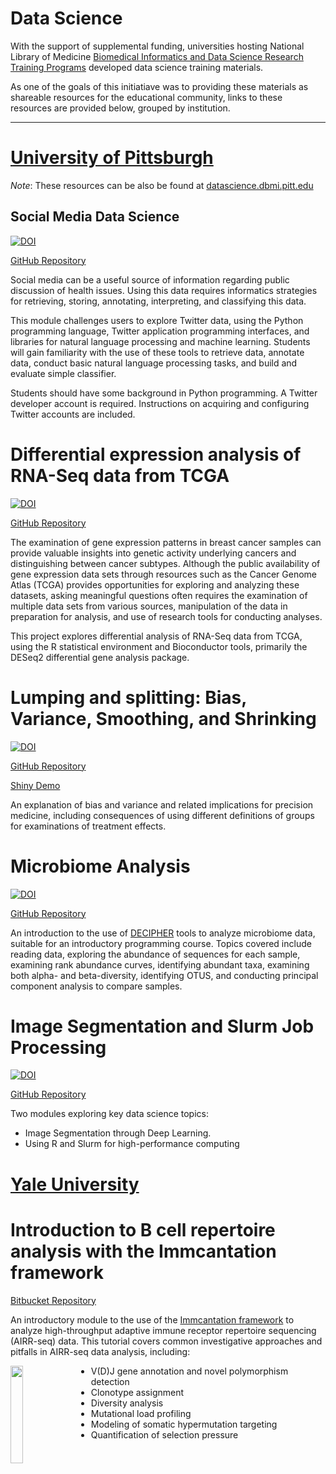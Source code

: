 # Data Science

With the support of supplemental funding, universities hosting  National Library of Medicine [Biomedical Informatics and Data Science Research Training Programs](https://www.nlm.nih.gov/ep/GrantTrainInstitute.html) developed data science training materials. 

As one of the goals of this initiatiave was to providing these materials as shareable resources for the educational community, links to these resources are provided below, grouped by institution.

---
# [University of Pittsburgh](https://www.dbmi.pitt.edu)

*Note*: These resources can be also be found at [datascience.dbmi.pitt.edu](https://datascience.dbmi.pitt.edu) 

## Social Media Data Science

[![DOI](https://zenodo.org/badge/147564959.svg)](https://zenodo.org/badge/latestdoi/147564959)

[GitHub Repository](https://github.com/dbmi-pitt/SocialMediaDataScience)

Social media can be a useful source of information regarding public discussion of health issues.  Using this data requires informatics strategies for retrieving, storing, annotating, interpreting, and classifying this data. 

This module challenges users to explore Twitter data, using the Python programming language, Twitter application programming interfaces, and libraries for natural language processing and machine learning.  Students will gain familiarity with the use of these tools to retrieve data, annotate data, conduct basic natural language processing tasks,  and build and evaluate simple classifier.

Students should have some background in Python programming. A Twitter developer account is required. Instructions on acquiring and configuring Twitter accounts are included.

# Differential expression analysis of RNA-Seq data from TCGA

[![DOI](https://zenodo.org/badge/170748515.svg)](https://zenodo.org/badge/latestdoi/170748515)

[GitHub Repository](https://github.com/dbmi-pitt/tcga_brca_rnaseq)

The examination of gene expression patterns in breast cancer samples can provide valuable insights into genetic activity underlying cancers and distinguishing between cancer subtypes. Although the public availability of gene expression data sets through resources such as the Cancer Genome Atlas (TCGA) provides opportunities for exploring and analyzing these datasets, asking meaningful questions often requires the examination of multiple data sets from various sources, manipulation of the data in preparation for analysis, and use of research tools for conducting analyses.

This project explores differential analysis of RNA-Seq data from TCGA, using the R statistical environment and Bioconductor tools, primarily the DESeq2 differential gene analysis package.

# Lumping and splitting: Bias, Variance, Smoothing, and Shrinking

[![DOI](https://zenodo.org/badge/164016584.svg)](https://zenodo.org/badge/latestdoi/164016584)

[GitHub Repository](https://github.com/dbmi-pitt/Bias-variance-smoothing-shrinking)

[Shiny Demo](https://dbmipittdatascience.shinyapps.io/Bias-variance-smoothing-shrinking/)

An explanation of bias and variance and related implications for precision medicine, including consequences of using different definitions of groups for examinations of treatment effects.

# Microbiome Analysis 

[![DOI](https://zenodo.org/badge/164003850.svg)](https://zenodo.org/badge/latestdoi/164003850)

[GitHub Repository](https://github.com/dbmi-pitt/MicrobiomeModule) 

An introduction to the  use of [DECIPHER](http://www2.decipher.codes) tools to analyze  microbiome data, suitable for an introductory programming course. Topics covered include reading data, exploring the abundance of sequences for each sample, examining rank abundance curves, identifying abundant taxa, examining both alpha- and beta-diversity, identifying OTUS, and conducting principal component analysis to compare samples.

# Image Segmentation and Slurm Job Processing

[![DOI](https://zenodo.org/badge/164016740.svg)](https://zenodo.org/badge/latestdoi/164016740)

[GitHub Repository](https://github.com/dbmi-pitt/ImageSegmentation-and-Slurm)

Two modules exploring key data science topics:

* Image Segmentation through Deep Learning.
* Using R and Slurm for high-performance computing

# [Yale University](https://medicine.yale.edu/ycmi/)

# Introduction to B cell repertoire analysis with the Immcantation framework

[Bitbucket Repository](https://bitbucket.org/kleinstein/immcantation/src/default/training/)

An introductory module to the use of the [Immcantation framework](http://immcantation.org) to analyze high-throughput adaptive immune receptor repertoire sequencing (AIRR-seq) data. This tutorial covers common investigative approaches and pitfalls in AIRR-seq data analysis, including:

<a href="http://immcantation.org"><img src="https://bitbucket.org/kleinstein/immcantation/raw/5357d31d42e37e55671e4fa10a8b9787dc69a45f/docs/_static/logo.svg" width="20%" style="float:left;padding-right:2em"></a>

* V(D)J gene annotation and novel polymorphism detection
* Clonotype assignment
* Diversity analysis
* Mutational load profiling
* Modeling of somatic hypermutation targeting
* Quantification of selection pressure
